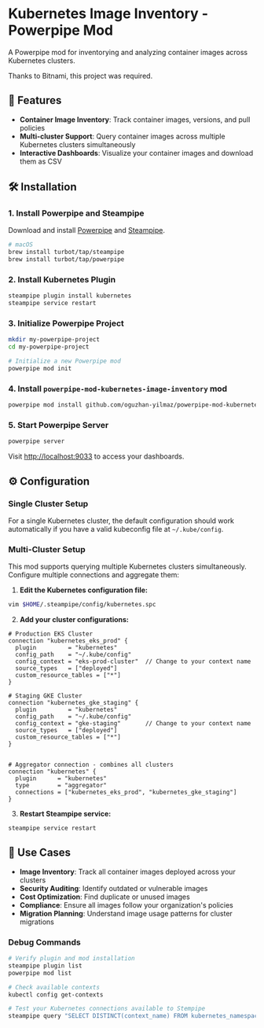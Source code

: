 # Kubernetes Image Inventory - Powerpipe Mod

A Powerpipe mod for inventorying and analyzing container images across Kubernetes clusters.


Thanks to Bitnami, this project was required.


## 🚀 Features

- **Container Image Inventory**: Track container images, versions, and pull policies
- **Multi-cluster Support**: Query container images across multiple Kubernetes clusters simultaneously
- **Interactive Dashboards**: Visualize your container images and download them as CSV

## 🛠️ Installation

### 1. Install Powerpipe and Steampipe

Download and install [Powerpipe](https://powerpipe.io/downloads) and [Steampipe](https://steampipe.io/downloads).

```bash
# macOS
brew install turbot/tap/steampipe
brew install turbot/tap/powerpipe
```

### 2. Install Kubernetes Plugin

```bash
steampipe plugin install kubernetes
steampipe service restart
```

### 3. Initialize Powerpipe Project

```bash
mkdir my-powerpipe-project
cd my-powerpipe-project

# Initialize a new Powerpipe mod
powerpipe mod init
```

### 4. Install `powerpipe-mod-kubernetes-image-inventory` mod

```bash
powerpipe mod install github.com/oguzhan-yilmaz/powerpipe-mod-kubernetes-image-inventory
```

### 5. Start Powerpipe Server

```bash
powerpipe server
```

Visit [http://localhost:9033](http://localhost:9033) to access your dashboards.

## ⚙️ Configuration

### Single Cluster Setup

For a single Kubernetes cluster, the default configuration should work automatically if you have a valid kubeconfig file at `~/.kube/config`.

### Multi-Cluster Setup

This mod supports querying multiple Kubernetes clusters simultaneously. Configure multiple connections and aggregate them:

1. **Edit the Kubernetes configuration file:**

```bash
vim $HOME/.steampipe/config/kubernetes.spc
```

2. **Add your cluster configurations:**

```hcl
# Production EKS Cluster
connection "kubernetes_eks_prod" {
  plugin         = "kubernetes"
  config_path    = "~/.kube/config"
  config_context = "eks-prod-cluster"  // Change to your context name
  source_types   = ["deployed"]
  custom_resource_tables = ["*"]
}

# Staging GKE Cluster
connection "kubernetes_gke_staging" {
  plugin         = "kubernetes"
  config_path    = "~/.kube/config"
  config_context = "gke-staging"       // Change to your context name
  source_types   = ["deployed"]
  custom_resource_tables = ["*"]
}


# Aggregator connection - combines all clusters
connection "kubernetes" {
  plugin      = "kubernetes"
  type        = "aggregator"
  connections = ["kubernetes_eks_prod", "kubernetes_gke_staging"]
}
```

3. **Restart Steampipe service:**

```bash
steampipe service restart
```


## 🎯 Use Cases

- **Image Inventory**: Track all container images deployed across your clusters
- **Security Auditing**: Identify outdated or vulnerable images
- **Cost Optimization**: Find duplicate or unused images
- **Compliance**: Ensure all images follow your organization's policies
- **Migration Planning**: Understand image usage patterns for cluster migrations

### Debug Commands

```bash
# Verify plugin and mod installation
steampipe plugin list
powerpipe mod list

# Check available contexts
kubectl config get-contexts

# Test your Kubernetes connections available to Stempipe
steampipe query "SELECT DISTINCT(context_name) FROM kubernetes_namespace"
```
